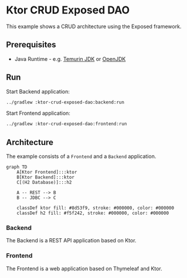 # Ktor CRUD Exposed DAO

This example shows a CRUD architecture using the Exposed framework.

## Prerequisites

* Java Runtime - e.g. [Temurin JDK](https://adoptium.net) or [OpenJDK](https://openjdk.org)

## Run

Start Backend application:
```bash
../gradlew :ktor-crud-exposed-dao:backend:run
```

Start Frontend application:

```bash
../gradlew :ktor-crud-exposed-dao:frontend:run
```

## Architecture

The example consists of a `Frontend` and a `Backend` application.

```mermaid
graph TD
    A[Ktor Frontend]:::ktor
    B[Ktor Backend]:::ktor
    C[(H2 Database)]:::h2

    A -- REST --> B
    B -- JDBC --> C

    classDef ktor fill: #8d53f9, stroke: #000000, color: #000000
    classDef h2 fill: #f5f242, stroke: #000000, color: #000000
```

### Backend

The Backend is a REST API application based on Ktor.

### Frontend

The Frontend is a web application based on Thymeleaf and Ktor.

